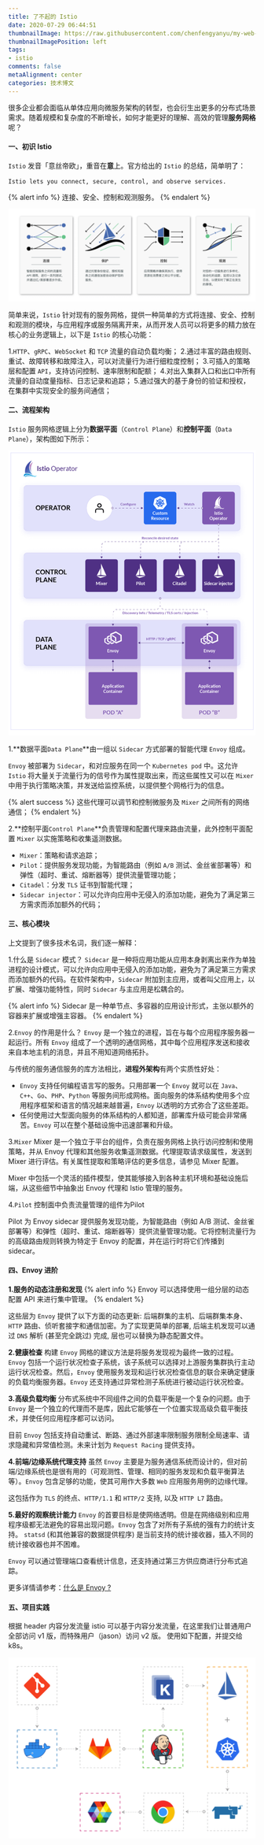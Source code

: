 ```yaml
---
title: 了不起的 Istio
date: 2020-07-29 06:44:51
thumbnailImage: https://raw.githubusercontent.com/chenfengyanyu/my-web-accumulation/master/images/istio/logo.png
thumbnailImagePosition: left
tags: 
- istio
comments: false
metaAlignment: center
categories: 技术博文
---
```

很多企业都会面临从单体应用向微服务架构的转型，也会衍生出更多的分布式场景需求。随着规模和复杂度的不断增长，如何才能更好的理解、高效的管理**服务网格**呢？

<!-- more -->
#### 一、初识 Istio
`Istio` 发音「意丝帝欧」，重音在**意**上。官方给出的 `Istio` 的总结，简单明了：
```
Istio lets you connect, secure, control, and observe services.
```
{% alert info %}
连接、安全、控制和观测服务。
{% endalert %}

![官方介绍](https://raw.githubusercontent.com/chenfengyanyu/my-web-accumulation/master/images/istio/intro.png)

简单来说，`Istio` 针对现有的服务网格，提供一种简单的方式将连接、安全、控制和观测的模块，与应用程序或服务隔离开来，从而开发人员可以将更多的精力放在核心的业务逻辑上，以下是 `Istio` 的核心功能：

1.`HTTP`、`gRPC`、`WebSocket` 和 `TCP` 流量的自动负载均衡；
2.通过丰富的路由规则、重试、故障转移和故障注入，可以对流量行为进行细粒度控制；
3.可插入的策略层和配置 `API`，支持访问控制、速率限制和配额；
4.对出入集群入口和出口中所有流量的自动度量指标、日志记录和追踪；
5.通过强大的基于身份的验证和授权，在集群中实现安全的服务间通信；


#### 二、流程架构
`Istio` 服务网格逻辑上分为**数据平面**（`Control Plane`）和**控制平面**（`Data Plane`），架构图如下所示：

![Istio 架构图](https://raw.githubusercontent.com/chenfengyanyu/my-web-accumulation/master/images/istio/framework.png)

1.**数据平面`Data Plane`**由一组以 `Sidecar` 方式部署的智能代理 `Envoy` 组成。

`Envoy` 被部署为 `Sidecar`，和对应服务在同一个 `Kubernetes pod` 中。这允许 `Istio` 将大量关于流量行为的信号作为属性提取出来，而这些属性又可以在 `Mixer` 中用于执行策略决策，并发送给监控系统，以提供整个网格行为的信息。

{% alert success %}
这些代理可以调节和控制微服务及 `Mixer` 之间所有的网络通信；
{% endalert %}

2.**控制平面`Control Plane`**负责管理和配置代理来路由流量，此外控制平面配置 `Mixer` 以实施策略和收集遥测数据。
- `Mixer`：策略和请求追踪；
- `Pilot`：提供服务发现功能，为智能路由（例如 `A/B` 测试、金丝雀部署等）和弹性（超时、重试、熔断器等）提供流量管理功能；
- `Citadel`：分发 `TLS` 证书到智能代理；
- `Sidecar injector`：可以允许向应用中无侵入的添加功能，避免为了满足第三方需求而添加额外的代码；

#### 三、核心模块
上文提到了很多技术名词，我们逐一解释：

1.什么是 `Sidecar` 模式？
`Sidecar` 是一种将应用功能从应用本身剥离出来作为单独进程的设计模式，可以允许向应用中无侵入的添加功能，避免为了满足第三方需求而添加额外的代码。在软件架构中，`Sidecar` 附加到主应用，或者叫父应用上，以扩展、增强功能特性，同时 `Sidecar` 与主应用是松耦合的。

{% alert info %}
Sidecar 是一种单节点、多容器的应用设计形式，主张以额外的容器来扩展或增强主容器。
{% endalert %}

2.`Envoy` 的作用是什么？
`Envoy` 是一个独立的进程，旨在与每个应用程序服务器一起运行。所有 `Envoy` 组成了一个透明的通信网格，其中每个应用程序发送和接收来自本地主机的消息，并且不用知道网络拓扑。

与传统的服务通信服务的库方法相比，**进程外架构**有两个实质性好处：
* `Envoy` 支持任何编程语言写的服务。只用部署一个 `Envoy` 就可以在 `Java`、`C++`、`Go`、`PHP`、`Python` 等服务间形成网格。面向服务的体系结构使用多个应用程序框架和语言的情况越来越普遍，`Envoy` 以透明的方式弥合了这些差距。
* 任何使用过大型面向服务的体系结构的人都知道，部署库升级可能会非常痛苦。`Envoy` 可以在整个基础设施中迅速部署和升级。

3.`Mixer`
 Mixer 是一个独立于平台的组件，负责在服务网格上执行访问控制和使用策略，并从 Envoy 代理和其他服务收集遥测数据。代理提取请求级属性，发送到 Mixer 进行评估。有关属性提取和策略评估的更多信息，请参见 Mixer 配置。

Mixer 中包括一个灵活的插件模型，使其能够接入到各种主机环境和基础设施后端，从这些细节中抽象出 Envoy 代理和 Istio 管理的服务。


4.`Pilot`
控制面中负责流量管理的组件为Pilot

Pilot 为 Envoy sidecar 提供服务发现功能，为智能路由（例如 A/B 测试、金丝雀部署等）和弹性（超时、重试、熔断器等）提供流量管理功能。它将控制流量行为的高级路由规则转换为特定于 Envoy 的配置，并在运行时将它们传播到 sidecar。

#### 四、Envoy 进阶
**1.服务的动态注册和发现**
{% alert info %}
Envoy 可以选择使用一组分层的动态配置 API 来进行集中管理。
{% endalert %}

这些层为 `Envoy` 提供了以下方面的动态更新: 
后端群集的主机、后端群集本身、`HTTP` 路由、侦听套接字和通信加密。为了实现更简单的部署, 后端主机发现可以通过 `DNS` 解析 (甚至完全跳过) 完成, 层也可以替换为静态配置文件。

**2.健康检查**
构建 `Envoy` 网格的建议方法是将服务发现视为最终一致的过程。 `Envoy` 包括一个运行状况检查子系统，该子系统可以选择对上游服务集群执行主动运行状况检查。然后，`Envoy` 使用服务发现和运行状况检查信息的联合来确定健康的负载均衡服务器。`Envoy` 还支持通过异常检测子系统进行被动运行状况检查。

**3.高级负载均衡**
分布式系统中不同组件之间的负载平衡是一个复杂的问题。由于 `Envoy` 是一个独立的代理而不是库，因此它能够在一个位置实现高级负载平衡技术，并使任何应用程序都可以访问。

目前 `Envoy` 包括支持自动重试、断路、通过外部速率限制服务限制全局速率、请求隐藏和异常值检测。未来计划为 `Request Racing` 提供支持。

**4.前端/边缘系统代理支持**
虽然 `Envoy` 主要是为服务通信系统而设计的，但对前端/边缘系统也是很有用的（可观测性、管理、相同的服务发现和负载平衡算法等）。`Envoy` 包含足够的功能，使其可用作大多数 `Web` 应用服务用例的边缘代理。

这包括作为 `TLS` 的终点、`HTTP/1.1` 和 `HTTP/2` 支持, 以及 `HTTP L7` 路由。

**5.最好的观察统计能力**
`Envoy` 的首要目标是使网络透明。但是在网络级别和应用程序级都无法避免的容易出现问题。`Envoy` 包含了对所有子系统的强有力的统计支持。 `statsd` (和其他兼容的数据提供程序) 是当前支持的统计接收器，插入不同的统计接收器也并不困难。

`Envoy` 可以通过管理端口查看统计信息，还支持通过第三方供应商进行分布式追踪。

更多详情请参考：[什么是 Envoy ?](https://www.jianshu.com/p/a6f7f46683e1?utm_campaign=maleskine&utm_content=note&utm_medium=seo_notes&utm_source=recommendation
)
#### 五、项目实践

根据 header 内容分发流量
istio 可以基于内容分发流量，在这里我们让普通用户全部访问 v1 版，而特殊用户（jason）访问 v2 版。
使用如下配置，并提交给 k8s。

![Istio 架构图](https://raw.githubusercontent.com/chenfengyanyu/my-web-accumulation/master/images/istio/practice.png)